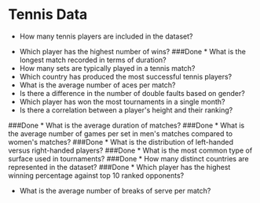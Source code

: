 # Tennis Data


* How many tennis players are included in the dataset?
<!-- * What is the average age of the players? -->
* Which player has the highest number of wins?
###Done * What is the longest match recorded in terms of duration?
* How many sets are typically played in a tennis match?
* Which country has produced the most successful tennis players?
* What is the average number of aces per match?
* Is there a difference in the number of double faults based on gender?
* Which player has won the most tournaments in a single month?
* Is there a correlation between a player's height and their ranking?

###Done * What is the average duration of matches?
###Done * What is the average number of games per set in men's matches compared to women's matches?
###Done * What is the distribution of left-handed versus right-handed players?
###Done * What is the most common type of surface used in tournaments?
###Done * How many distinct countries are represented in the dataset?
###Done * Which player has the highest winning percentage against top 10 ranked opponents?
* What is the average number of breaks of serve per match?

